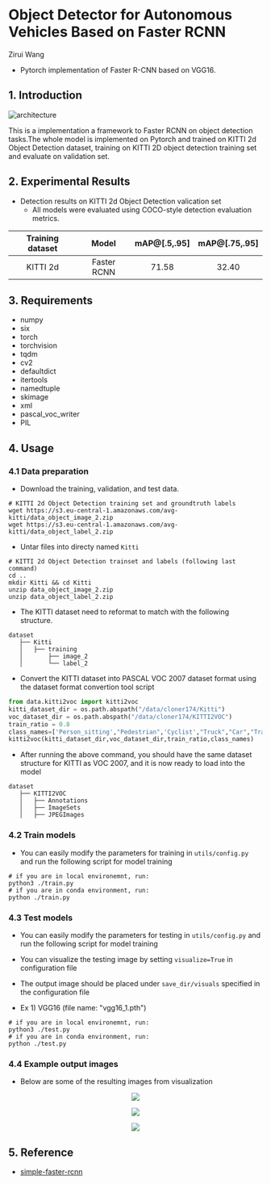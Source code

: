 # Object Detector for Autonomous Vehicles Based on Faster RCNN 
Zirui Wang

- Pytorch implementation of Faster R-CNN based on VGG16.

## 1. Introduction

![architecture](./images/model_architecture.png)

This is a implementation a framework to Faster RCNN on object detection tasks.The whole model is 
implemented on Pytorch and trained on KITTI 2d Object Detection 
dataset, training on KITTI 2D object detection training set and evaluate on validation set.

## 2. Experimental Results

- Detection results on KITTI 2d Object Detection valication set
  - All models were evaluated using COCO-style detection evaluation metrics.

| Training dataset |          Model           |   mAP@[.5,.95]  |   mAP@[.75,.95]  |
| :--------------: | :----------------------: | :-------------: | :--------------: |
|     KITTI 2d     |        Faster RCNN       |      71.58      |      32.40       | 

## 3. Requirements

- numpy
- six
- torch
- torchvision
- tqdm
- cv2
- defaultdict
- itertools
- namedtuple
- skimage
- xml
- pascal_voc_writer
- PIL

## 4. Usage

### 4.1 Data preparation

- Download the training, validation, and test data.

```shell
# KITTI 2d Object Detection training set and groundtruth labels
wget https://s3.eu-central-1.amazonaws.com/avg-kitti/data_object_image_2.zip
wget https://s3.eu-central-1.amazonaws.com/avg-kitti/data_object_label_2.zip
```

- Untar files into directy named `Kitti`

```shell
# KITTI 2d Object Detection trainset and labels (following last command)
cd ..
mkdir Kitti && cd Kitti
unzip data_object_image_2.zip
unzip data_object_label_2.zip
```

- The KITTI dataset need to reformat to match with the following structure. 

```shell
dataset
   ├── Kitti
   │   ├── training
   │       ├── image_2
   │       └── label_2
```

- Convert the KITTI dataset into PASCAL VOC 2007 dataset format using the dataset format convertion tool script

```python
from data.kitti2voc import kitti2voc
kitti_dataset_dir = os.path.abspath("/data/cloner174/Kitti")
voc_dataset_dir = os.path.abspath("/data/cloner174/KITTI2VOC")
train_ratio = 0.8
class_names=['Person_sitting',"Pedestrian",'Cyclist',"Truck","Car","Tram","Van"]
kitti2voc(kitti_dataset_dir,voc_dataset_dir,train_ratio,class_names)
```

- After running the above command, you should have the same dataset structure for KITTI as VOC 2007, and it is now 
ready to load into the model

```shell
dataset
   ├── KITTI2VOC
   │   ├── Annotations
   │   ├── ImageSets
   │   ├── JPEGImages
```

### 4.2 Train models

- You can easily modify the parameters for training in `utils/config.py` and run the following script for model training

```shell
# if you are in local environemnt, run:
python3 ./train.py
# if you are in conda environment, run: 
python ./train.py
```

### 4.3 Test models

- You can easily modify the parameters for testing in `utils/config.py` and run the following script for model training
- You can visualize the testing image by setting `visualize=True` in configuration file
- The output image should be placed under `save_dir/visuals` specified in the configuration file

- Ex 1) VGG16 (file name: "vgg16_1.pth")

```shell
# if you are in local environemnt, run:
python3 ./test.py
# if you are in conda environment, run: 
python ./test.py
```

### 4.4 Example output images

- Below are some of the resulting images from visualization

<p align="center">
  <img src="./images/output3.jpg">
</p>
<p align="center">
  <img src="./images/output6.jpg">
</p>
<p align="center">
  <img src="./images/output8.jpg">
</p>

## 5. Reference

- [simple-faster-rcnn](https://github.com/chenyuntc/simple-faster-rcnn-pytorch)
